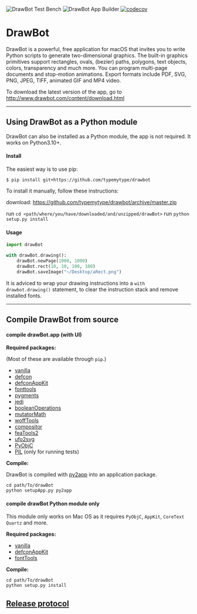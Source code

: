 ![DrawBot Test Bench](https://github.com/typemytype/drawbot/workflows/DrawBot%20Test%20Bench/badge.svg)
![DrawBot App Builder](https://github.com/typemytype/drawbot/workflows/DrawBot%20App%20Builder/badge.svg)
[![codecov](https://codecov.io/gh/typemytype/drawbot/branch/master/graph/badge.svg)](https://codecov.io/gh/typemytype/drawbot)

# DrawBot

DrawBot is a powerful, free application for macOS that invites you to write Python scripts to generate two-dimensional graphics. The built-in graphics primitives support rectangles, ovals, (bezier) paths, polygons, text objects, colors, transparency and much more. You can program multi-page documents and stop-motion animations. Export formats include PDF, SVG, PNG, JPEG, TIFF, animated GIF and MP4 video.

To download the latest version of the app, go to  
http://www.drawbot.com/content/download.html

---

## Using DrawBot as a Python module

DrawBot can also be installed as a Python module, the app is not required. It works on Python3.10+.

#### Install 

The easiest way is to use pip:

	$ pip install git+https://github.com/typemytype/drawbot

To install it manually, follow these instructions:

download: https://github.com/typemytype/drawbot/archive/master.zip

run `cd <path/where/you/have/downloaded/and/unzipped/drawBot>`
run `python setup.py install`

#### Usage

```Python
import drawBot

with drawBot.drawing():
    drawBot.newPage(1000, 1000)
    drawBot.rect(10, 10, 100, 100)
    drawBot.saveImage("~/Desktop/aRect.png")
```

It is adviced to wrap your drawing instructions into a `with drawbot.drawing()` statement, to clear the instruction stack and remove installed fonts.

---

## Compile DrawBot from source

#### compile drawBot.app (with UI)

__Required packages:__

(Most of these are available through `pip`.)

* [vanilla](https://github.com/typesupply/vanilla)
* [defcon](https://github.com/typesupply/defcon)
* [defconAppKit](https://github.com/typesupply/defconAppKit)
* [fonttools](https://github.com/fonttools/fonttools)
* [pygments](http://pygments.org)
* [jedi](http://jedi.jedidjah.ch/en/latest/)
* [booleanOperations](https://github.com/typemytype/booleanOperations)
* [mutatorMath](https://github.com/LettError/MutatorMath)
* [woffTools](https://github.com/typesupply/woffTools)
* [compositor](https://github.com/typesupply/compositor)
* [feaTools2](https://github.com/typesupply/feaTools2)
* [ufo2svg](https://github.com/typesupply/ufo2svg)
* [PyObjC](https://github.com/ronaldoussoren/pyobjc)
* [PIL](https://github.com/python-pillow/Pillow) (only for running tests)

__Compile:__


DrawBot is compiled with [py2app](https://pypi.python.org/pypi/py2app/) into an application package.


    cd path/To/drawBot
    python setupApp.py py2app


#### compile drawBot Python module only


This module only works on Mac OS as it requires `PyObjC`, `AppKit`, `CoreText` `Quartz` and more.

__Required packages:__

* [vanilla](https://github.com/typesupply/vanilla)
* [defconAppKit](https://github.com/typesupply/defconAppKit)
* [fontTools](https://github.com/behdad/fonttools)

__Compile:__

	cd path/To/drawBot
    python setup.py install


## [Release protocol](https://github.com/typemytype/drawbot/wiki/DrawBot-release-protocol)
